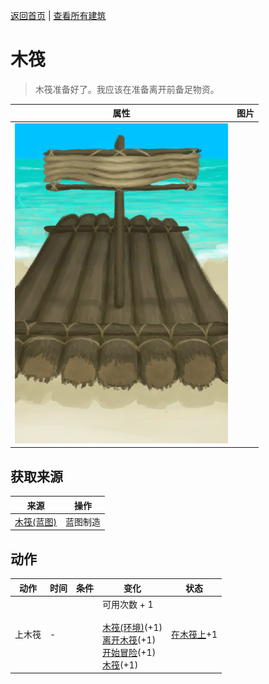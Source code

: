 [返回首页](index.md)   |  [查看所有建筑](building.md)
# 木筏  
> 木筏准备好了。我应该在准备离开前备足物资。  
  
  属性  |   图片   
 ----  |  ----:   
   |  ![](Sprite/Raft.png)   
  
## 获取来源  
来源  |  操作  
----  |  ----  
[木筏(蓝图)](Bp_Raft.md)  |  蓝图制造  
## 动作  
动作  |  时间  |  条件  |  变化  |  状态  
----  |  ----  |  ----  |  ----  |  ----  
上木筏  |  -  |    |  可用次数 + 1<br><br>[木筏(环境)](Env_Raft.md)(+1)<br>[离开木筏](RaftExit.md)(+1)<br>[开始冒险](Start_Raft.md)(+1)<br>[木筏](Raft.md)(+1)  |  [在木筏上](OnRaft.md)+1  
